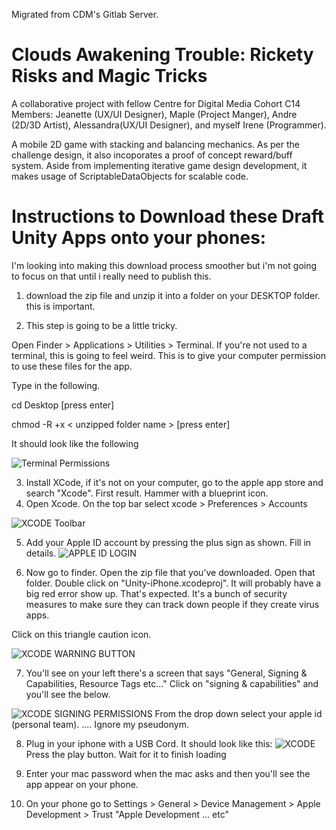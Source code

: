 Migrated from CDM's Gitlab Server. 

# Clouds Awakening Trouble: Rickety Risks and Magic Tricks

A collaborative project with fellow Centre for Digital Media Cohort C14 Members: Jeanette (UX/UI Designer), Maple (Project Manger), Andre (2D/3D Artist), Alessandra(UX/UI Designer), and myself Irene (Programmer). 

A mobile 2D game with stacking and balancing mechanics. As per the challenge design, it also incoporates a proof of concept reward/buff system. Aside from implementing iterative game design development, it makes usage of ScriptableDataObjects for scalable code. 


# Instructions to Download these Draft Unity Apps onto your phones:

I'm looking into making this download process smoother but i'm not going to focus on that until i really need to publish this. 

1) download the zip file and unzip it into a folder on your DESKTOP  folder. this is important.

2) This step is going to be a little tricky.

Open Finder > Applications > Utilities > Terminal. If you're not used to a terminal, this is going to feel weird. This is to give your computer permission to 
use these files for the app. 

Type in the following. 

cd Desktop [press enter]

chmod -R +x < unzipped folder name > [press enter]

It should look like the following

![Terminal Permissions](https://i.imgur.com/0ayXE2L.png)


3) Install XCode, if it's not on your computer, go to the apple app store and search "Xcode". First result. Hammer with a blueprint icon. 
4) Open Xcode. On the top bar select xcode > Preferences > Accounts 

![XCODE Toolbar](https://i.imgur.com/QzQzjyK.png)

5) Add your Apple ID account by pressing the plus sign as shown. Fill in details.
![APPLE ID LOGIN](https://i.imgur.com/NSZGfol.png)

6) Now go to finder. Open the zip file that you've downloaded. Open that folder. Double click on "Unity-iPhone.xcodeproj". It will probably have a 
big red error show up. That's expected. It's a bunch of security measures to make sure they can track down people if they create virus apps. 

Click on this triangle caution icon. 

![XCODE WARNING BUTTON](https://i.imgur.com/bynw0FK.png) 

7) You'll see on your left there's a screen that says "General, Signing & Capabilities, Resource Tags etc..."
Click on "signing & capabilities" and you'll see the below.

![XCODE SIGNING PERMISSIONS](https://i.imgur.com/xAmItcy.png)
From the drop down select your apple id (personal team). .... Ignore my pseudonym. 

8) Plug in your iphone with a USB Cord. 
It should look like this:
![XCODE](https://i.imgur.com/DwMZuVW.png)
Press the play button. Wait for it to finish loading
9) Enter your mac password when the mac asks and then you'll see the app appear on your phone. 

10) On your phone go to Settings > General > Device Management > Apple Development > Trust "Apple Development ... etc"









